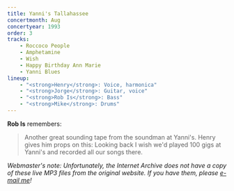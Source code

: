 ```yaml
---
title: Yanni's Tallahassee
concertmonth: Aug
concertyear: 1993
order: 3
tracks:
    - Roccoco People
    - Amphetamine
    - Wish
    - Happy Birthday Ann Marie
    - Yanni Blues
lineup:
    - "<strong>Henry</strong>: Voice, harmonica"
    - "<strong>Jorge</strong>: Guitar, voice"
    - "<strong>Rob Is</strong>: Bass"
    - "<strong>Mike</strong>: Drums"
---
```

**Rob Is** remembers:

> Another great sounding tape from the soundman at Yanni's. Henry gives him props on this: Looking back I wish we'd played 100 gigs at Yanni's and recorded all our songs there.

_Webmaster's note: Unfortunately, the Internet Archive does not have a copy of these live MP3 files from the original website. If you have them, please [e-mail me](mailto:admin@dmlive.wiki)!_